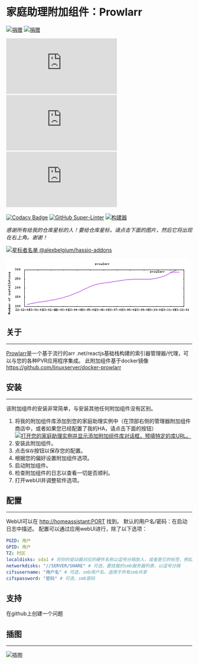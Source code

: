 # 家庭助理附加组件：Prowlarr

[![捐赠][donation-badge]](https://www.buymeacoffee.com/alexbelgium)
[![捐赠][paypal-badge]](https://www.paypal.com/donate/?hosted_button_id=DZFULJZTP3UQA)

![版本](https://img.shields.io/badge/dynamic/json?label=版本&query=%24.version&url=https%3A%2F%2Fraw.githubusercontent.com%2Falexbelgium%2Fhassio-addons%2Fmaster%2Fprowlarr%2Fconfig.json)
![入口](https://img.shields.io/badge/dynamic/json?label=入口&query=%24.ingress&url=https%3A%2F%2Fraw.githubusercontent.com%2Falexbelgium%2Fhassio-addons%2Fmaster%2Fprowlarr%2Fconfig.json)
![架构](https://img.shields.io/badge/dynamic/json?color=success&label=架构&query=%24.arch&url=https%3A%2F%2Fraw.githubusercontent.com%2Falexbelgium%2Fhassio-addons%2Fmaster%2Fprowlarr%2Fconfig.json)

[![Codacy Badge](https://app.codacy.com/project/badge/Grade/9c6cf10bdbba45ecb202d7f579b5be0e)](https://www.codacy.com/gh/alexbelgium/hassio-addons/dashboard?utm_source=github.com&utm_medium=referral&utm_content=alexbelgium/hassio-addons&utm_campaign=Badge_Grade)
[![GitHub Super-Linter](https://img.shields.io/github/actions/workflow/status/alexbelgium/hassio-addons/weekly-supelinter.yaml?label=检查%20代码%20基)](https://github.com/alexbelgium/hassio-addons/actions/workflows/weekly-supelinter.yaml)
[![构建器](https://img.shields.io/github/actions/workflow/status/alexbelgium/hassio-addons/onpush_builder.yaml?label=构建器)](https://github.com/alexbelgium/hassio-addons/actions/workflows/onpush_builder.yaml)

[donation-badge]: https://img.shields.io/badge/请%20我%20喝%20咖啡%20(无%20paypal)-%23d32f2f?logo=buy-me-a-coffee&style=flat&logoColor=white
[paypal-badge]: https://img.shields.io/badge/请%20我%20喝%20咖啡%20使用%20Paypal-0070BA?logo=paypal&style=flat&logoColor=white

_感谢所有给我的仓库星标的人！要给仓库星标，请点击下面的图片，然后它将出现在右上角。谢谢！_

[![星标者名单 @alexbelgium/hassio-addons](https://raw.githubusercontent.com/alexbelgium/hassio-addons/master/.github/stars2.svg)](https://github.com/alexbelgium/hassio-addons/stargazers)

![下载演变](https://raw.githubusercontent.com/alexbelgium/hassio-addons/master/prowlarr/stats.png)

## 关于

---

[Prowlarr](https://github.com/Prowlarr/Prowlarr)是一个基于流行的arr .net/reactjs基础栈构建的索引器管理器/代理，可以与您的各种PVR应用程序集成。
此附加组件基于docker镜像 https://github.com/linuxserver/docker-prowlarr

## 安装

---

该附加组件的安装非常简单，与安装其他任何附加组件没有区别。

1. 将我的附加组件库添加到您的家庭助理实例中（在顶部右侧的管理器附加组件商店中，或者如果您已经配置了我的HA，请点击下面的按钮）
   [![打开您的家庭助理实例并显示添加附加组件库对话框，预填特定的库URL。](https://my.home-assistant.io/badges/supervisor_add_addon_repository.svg)](https://my.home-assistant.io/redirect/supervisor_add_addon_repository/?repository_url=https%3A%2F%2Fgithub.com%2Falexbelgium%2Fhassio-addons)
2. 安装此附加组件。
3. 点击`保存`按钮以保存您的配置。
4. 根据您的偏好设置附加组件选项。
5. 启动附加组件。
6. 检查附加组件的日志以查看一切是否顺利。
7. 打开webUI并调整软件选项。

## 配置

---

WebUI可以在 <http://homeassistant:PORT> 找到。
默认的用户名/密码：在启动日志中描述。
配置可以通过应用webUI进行，除了以下选项：

```yaml
PGID: 用户
GPID: 用户
TZ: 时区
localdisks: sda1 # 将你的驱动器对应的硬件名称以逗号分隔放入，或者是它的标签，例如：sda1, sdb1, MYNAS...
networkdisks: "//SERVER/SHARE" # 可选，要挂载的smb服务器列表，以逗号分隔
cifsusername: "用户名" # 可选，smb用户名，适用于所有smb共享
cifspassword: "密码" # 可选，smb密码
```

## 支持

在github上创建一个问题

## 插图

---

![插图](https://wiki.servarr.com/assets/prowlarr/hist_1_history.png)

[仓库]: https://github.com/alexbelgium/hassio-addons